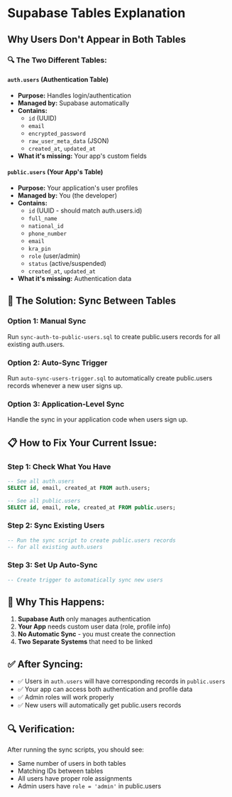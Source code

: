 # Supabase Tables Explanation

## Why Users Don't Appear in Both Tables

### 🔍 **The Two Different Tables:**

#### **`auth.users` (Authentication Table)**
- **Purpose:** Handles login/authentication
- **Managed by:** Supabase automatically
- **Contains:**
  - `id` (UUID)
  - `email`
  - `encrypted_password`
  - `raw_user_meta_data` (JSON)
  - `created_at`, `updated_at`
- **What it's missing:** Your app's custom fields

#### **`public.users` (Your App's Table)**
- **Purpose:** Your application's user profiles
- **Managed by:** You (the developer)
- **Contains:**
  - `id` (UUID - should match auth.users.id)
  - `full_name`
  - `national_id`
  - `phone_number`
  - `email`
  - `kra_pin`
  - `role` (user/admin)
  - `status` (active/suspended)
  - `created_at`, `updated_at`
- **What it's missing:** Authentication data

## 🔧 **The Solution: Sync Between Tables**

### **Option 1: Manual Sync**
Run `sync-auth-to-public-users.sql` to create public.users records for all existing auth.users.

### **Option 2: Auto-Sync Trigger**
Run `auto-sync-users-trigger.sql` to automatically create public.users records whenever a new user signs up.

### **Option 3: Application-Level Sync**
Handle the sync in your application code when users sign up.

## 📋 **How to Fix Your Current Issue:**

### **Step 1: Check What You Have**
```sql
-- See all auth.users
SELECT id, email, created_at FROM auth.users;

-- See all public.users  
SELECT id, email, role, created_at FROM public.users;
```

### **Step 2: Sync Existing Users**
```sql
-- Run the sync script to create public.users records
-- for all existing auth.users
```

### **Step 3: Set Up Auto-Sync**
```sql
-- Create trigger to automatically sync new users
```

## 🎯 **Why This Happens:**

1. **Supabase Auth** only manages authentication
2. **Your App** needs custom user data (role, profile info)
3. **No Automatic Sync** - you must create the connection
4. **Two Separate Systems** that need to be linked

## ✅ **After Syncing:**

- ✅ Users in `auth.users` will have corresponding records in `public.users`
- ✅ Your app can access both authentication and profile data
- ✅ Admin roles will work properly
- ✅ New users will automatically get public.users records

## 🔍 **Verification:**

After running the sync scripts, you should see:
- Same number of users in both tables
- Matching IDs between tables
- All users have proper role assignments
- Admin users have `role = 'admin'` in public.users
